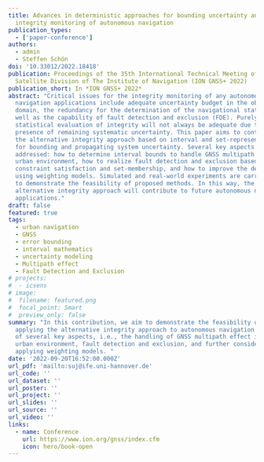 ```yaml
---
title: Advances in deterministic approaches for bounding uncertainty and
  integrity monitoring of autonomous navigation
publication_types:
  - ['paper-conference']
authors:
  - admin
  - Steffen Schön
doi: '10.33012/2022.18418'
publication: Proceedings of the 35th International Technical Meeting of the
  Satellite Division of The Institute of Navigation (ION GNSS+ 2022)
publication_short: In *ION GNSS+ 2022*
abstract: "Critical issues for the integrity monitoring of any autonomous
  navigation applications include adequate uncertainty budget in the observation
  domain, the redundancy for the determination of the navigational states, as
  well as the capability of fault detection and exclusion (FDE). Purely
  statistical evaluation of integrity will not always be adequate due to the
  presence of remaining systematic uncertainty. This paper aims to contribute to
  the alternative integrity approach based on interval and set-representations
  for bounding and propagating system uncertainty. Several key aspects are
  addressed: how to determine interval bounds to handle GNSS multipath effect in
  urban environment, how to realize fault detection and exclusion based on
  constraint satisfaction and set-membership, and how to improve the detector
  using weighting models. Simulated and real-world experiments are carried out
  to demonstrate the feasibility of proposed methods. In this way, the
  alternative integrity approach will contribute to future autonomous navigation
  applications."
draft: false
featured: true
tags:
  - urban navigation
  - GNSS
  - error bounding
  - interval mathematics
  - uncertainty modeling
  - Multipath effect
  - Fault Detection and Exclusion
# projects:
#  - icsens
# image:
#  filename: featured.png
#  focal_point: Smart
#  preview_only: false
summary: "In this contribution, we aim to demonstrate the feasibility of
  applying the alternative integrity approach to autonomous navigation in terms
  of several key aspects, i.e., the handling of GNSS multipath effect in the
  urban environment, fault detection and exclusion, and further consideration of
  applying weighting models. "
date: '2022-09-20T16:52:00.000Z'
url_pdf: 'mailto:suj@ife.uni-hannover.de'
url_code: ''
url_dataset: ''
url_poster: ''
url_project: ''
url_slides: ''
url_source: ''
url_video: ''
links:
  - name: Conference
    url: https://www.ion.org/gnss/index.cfm
    icon: hero/book-open
---
```

